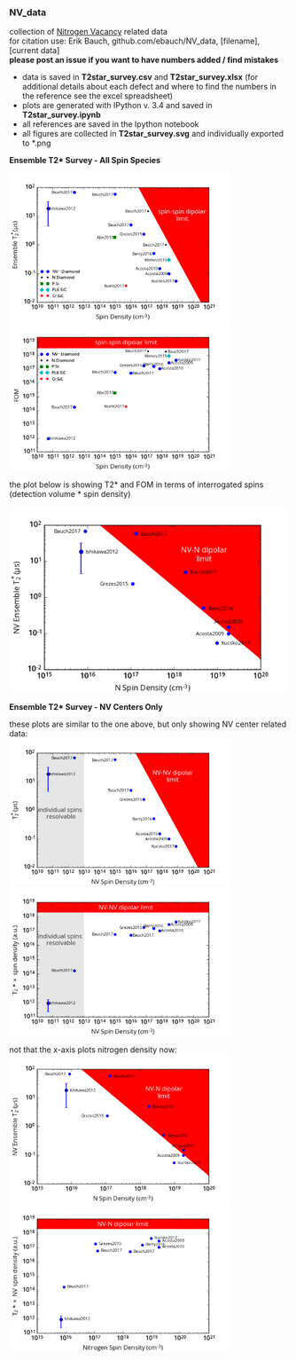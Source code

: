### NV_data

collection of [Nitrogen Vacancy](https://en.wikipedia.org/wiki/Nitrogen-vacancy_center) related data  
for citation use: Erik Bauch, github.com/ebauch/NV_data, [filename], [current data]  
 **please post an issue if you want to have numbers added / find mistakes**

- data is saved in **T2star_survey.csv** and **T2star_survey.xlsx** (for additional details about each defect 
and where to find the numbers in the reference see the excel spreadsheet)
- plots are generated with IPython v. 3.4 and saved in **T2star_survey.ipynb**
- all references are saved in the Ipython notebook
- all figures are collected in **T2star_survey.svg** and individually exported to *.png

**Ensemble T2&ast; Survey - All Spin Species** 

<img src="https://github.com/ebauch/NV_data/blob/master/T2star_survey_fig3.png" width=400px> <img src="https://github.com/ebauch/NV_data/blob/master/T2star_survey_fig3_fom.png" width=400px>

the plot below is showing T2* and FOM in terms of interrogated spins (detection volume * spin density)

![T2* survey electronic solid-state spins](https://github.com/ebauch/NV_data/blob/master/T2star_survey_fig2.png)

**Ensemble T2&ast; Survey - NV Centers Only**

these plots are similar to the one above, but only showing NV center related data:  
<img src="https://github.com/ebauch/NV_data/blob/master/T2star_survey_fig1.png" width=400px> <img src="https://github.com/ebauch/NV_data/blob/master/T2star_survey_fig1_fom.png" width=400px>

not that the x-axis plots nitrogen density now:  
<img src="https://github.com/ebauch/NV_data/blob/master/T2star_survey_fig2.png" width=400px> <img src="https://github.com/ebauch/NV_data/blob/master/T2star_survey_fig2_fom.png" width=400px>


